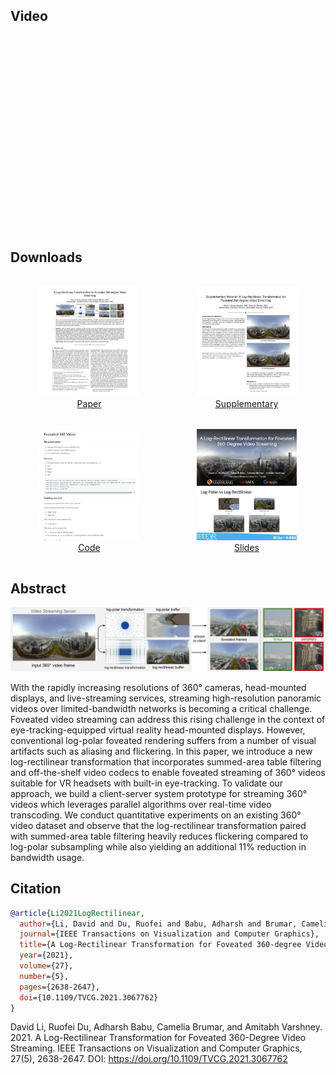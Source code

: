 <style type="text/css" scoped>
.video-container { position: relative; padding-bottom: 56.25%; padding-top: 30px; height: 0; overflow: hidden; }

.video-container iframe, .video-container object, .video-container embed { position: absolute; top: 0; left: 0; width: 100%; height: 100%; }
</style>

## Video

<div class="video-container">
<iframe width="560" height="315" src="https://www.youtube.com/embed/AjSuUTvQnFg" frameborder="0" allow="accelerometer; autoplay; clipboard-write; encrypted-media; gyroscope; picture-in-picture" allowfullscreen style="max-width: 100%; position: relative; left: 50%; transform: translateX(-50%);"></iframe>
</div>

## Downloads

<div style="display: flex; text-align:center; flex-direction: row; flex-wrap: wrap;">
<div style="margin:1rem; flex-grow: 1;"><a href="https://research.google/pubs/pub49851.pdf"><img style="max-width:10rem;" src="resources/paper.jpg"><br><label>Paper</label></a><br></div>
<div style="margin:1rem; flex-grow: 1;"><a href="resources/VR2021_LogRectilinear_Supplementary.pdf"><img style="max-width:10rem;" src="resources/supplementary.jpg"><br>Supplementary</a></div>
<div style="margin:1rem; flex-grow: 1;"><a href="https://github.com/AugmentariumLab/foveated-360-video"><img style="max-width:10rem;" src="resources/github.jpg"><br>Code</a></div>
<div style="margin:1rem; flex-grow: 1;"><a href="https://docs.google.com/presentation/d/15iIS2_9XapnSUtHnTNXNibJ7aeYD9ZYEnJqey0AlB88"><img style="max-width:10rem;" src="resources/slides.jpg"><br>Slides</a></div>
</div>

## Abstract

[![Teaser image of A Log-Rectilinear Transformation for Foveated 360-degree Video Streaming](resources/teaser.png)](https://duruofei.com/papers/Li_ALog-RectilinearTransformationForFoveated360-DegreeVideoStreaming_TVCG2021.pdf)

With the rapidly increasing resolutions of 360° cameras, head-mounted displays, and live-streaming services, streaming high-resolution panoramic videos over limited-bandwidth networks is becoming a critical challenge. Foveated video streaming can address this rising challenge in the context of eye-tracking-equipped virtual reality head-mounted displays. However, conventional log-polar foveated rendering suffers from a number of visual artifacts such as aliasing and flickering. In this paper, we introduce a new log-rectilinear transformation that incorporates summed-area table filtering and off-the-shelf video codecs to enable foveated streaming of 360° videos suitable for VR headsets with built-in eye-tracking. To validate our approach, we build a client-server system prototype for streaming 360° videos which leverages parallel algorithms over real-time video transcoding. We conduct quantitative experiments on an existing 360° video dataset and observe that the log-rectilinear transformation paired with summed-area table filtering heavily reduces flickering compared to log-polar subsampling while also yielding an additional 11% reduction in bandwidth usage.

## Citation

```bibtex
@article{Li2021LogRectilinear,
  author={Li, David and Du, Ruofei and Babu, Adharsh and Brumar, Camelia D. and Varshney, Amitabh},
  journal={IEEE Transactions on Visualization and Computer Graphics},
  title={A Log-Rectilinear Transformation for Foveated 360-degree Video Streaming},
  year={2021},
  volume={27},
  number={5},
  pages={2638-2647},
  doi={10.1109/TVCG.2021.3067762}
}
```

David Li, Ruofei Du, Adharsh Babu, Camelia Brumar, and Amitabh Varshney. 2021. A Log-Rectilinear Transformation for Foveated 360-Degree Video Streaming. IEEE Transactions on Visualization and Computer Graphics, 27(5), 2638-2647. DOI: <https://doi.org/10.1109/TVCG.2021.3067762>
